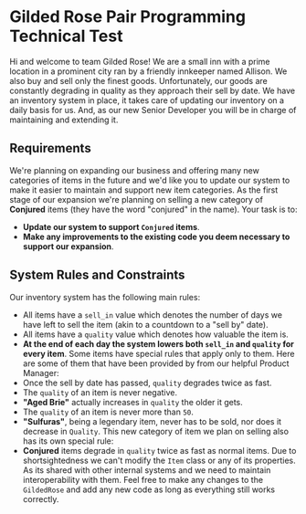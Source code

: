 # Gilded Rose Pair Programming Technical Test
Hi and welcome to team Gilded Rose! We are a small inn with a prime location in a prominent city ran by a friendly innkeeper named Allison.
We also buy and sell only the finest goods. Unfortunately, our goods are constantly degrading in quality as they approach their sell by date. 
We have an inventory system in place, it takes care of updating our inventory on a daily basis for us. And, as our new Senior Developer you will be in charge of maintaining and extending it.
## Requirements
We're planning on expanding our business and offering many new categories of items in the future and we'd like you to update our system to make it easier to maintain and support new item categories.
As the first stage of our expansion we're planning on selling a new category of **Conjured** items (they have the word "conjured" in the name).
Your task is to:
- **Update our system to support `Conjured` items**.
- **Make any improvements to the existing code you deem necessary to support our expansion**.
## System Rules and Constraints
Our inventory system has the following main rules:
- All items have a `sell_in` value which denotes the number of days we have left to sell the item (akin to a countdown to a "sell by" date).
- All items have a `quality` value which denotes how valuable the item is.
- **At the end of each day the system lowers both `sell_in` and `quality` for every item**.
Some items have special rules that apply only to them. Here are some of them that have been provided by from our helpful Product Manager:
- Once the sell by date has passed, `quality` degrades twice as fast.
- The `quality` of an item is never negative.
- **"Aged Brie"** actually increases in `quality` the older it gets.
- The `quality` of an item is never more than `50`.
- **"Sulfuras"**, being a legendary item, never has to be sold, nor does it decrease in `Quality`.
This new category of item we plan on selling also has its own special rule:
- **Conjured** items degrade in `quality` twice as fast as normal items.
Due to shortsightedness we can't modify the `Item` class or any of its properties. As its shared with other internal systems and we need to maintain interoperability with them.
Feel free to make any changes to the `GildedRose` and add any new code as long as everything still works correctly.
